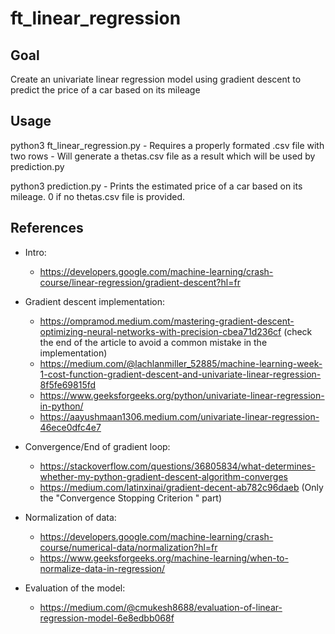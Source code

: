 # ft_linear_regression

## Goal

Create an univariate linear regression model using gradient descent to predict the price of a car based on its mileage

## Usage

python3 ft_linear_regression.py - Requires a properly formated .csv file with two rows - Will generate a thetas.csv file as a result which will be used by prediction.py

python3 prediction.py - Prints the estimated price of a car based on its mileage. 0 if no thetas.csv file is provided.

## References

- Intro:
  - https://developers.google.com/machine-learning/crash-course/linear-regression/gradient-descent?hl=fr

- Gradient descent implementation:
  - https://ompramod.medium.com/mastering-gradient-descent-optimizing-neural-networks-with-precision-cbea71d236cf (check the end of the article to avoid a common mistake in the implementation)
  - https://medium.com/@lachlanmiller_52885/machine-learning-week-1-cost-function-gradient-descent-and-univariate-linear-regression-8f5fe69815fd
  - https://www.geeksforgeeks.org/python/univariate-linear-regression-in-python/
  - https://aayushmaan1306.medium.com/univariate-linear-regression-46ece0dfc4e7

- Convergence/End of gradient loop:
  - https://stackoverflow.com/questions/36805834/what-determines-whether-my-python-gradient-descent-algorithm-converges
  - https://medium.com/latinxinai/gradient-decent-ab782c96daeb (Only the "Convergence Stopping Criterion
" part)

- Normalization of data:
  - https://developers.google.com/machine-learning/crash-course/numerical-data/normalization?hl=fr
  - https://www.geeksforgeeks.org/machine-learning/when-to-normalize-data-in-regression/

- Evaluation of the model:
  - https://medium.com/@cmukesh8688/evaluation-of-linear-regression-model-6e8edbb068f
